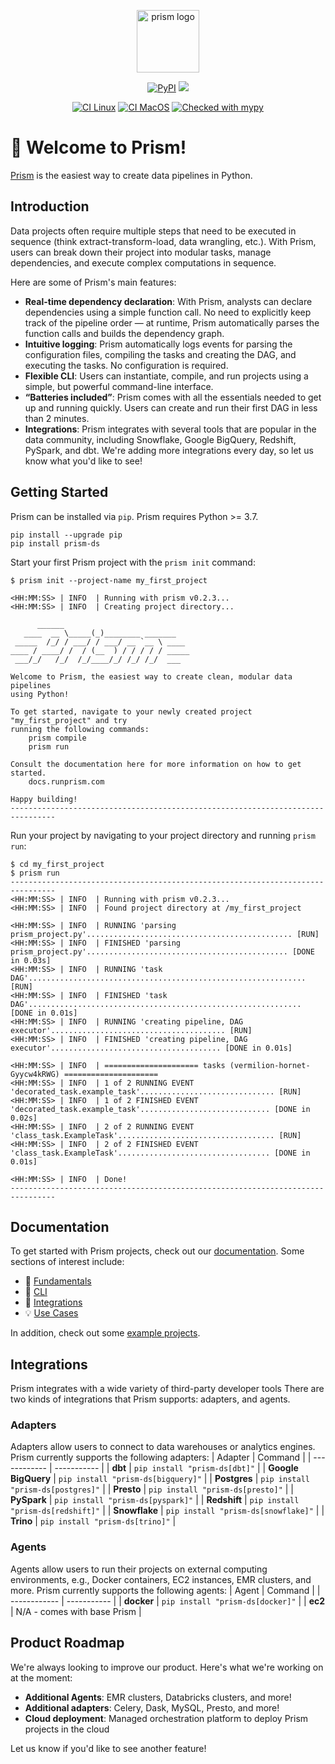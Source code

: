 <p align="center">
  <img src="https://github.com/runprism/prism/raw/main/.github/Logo.png" alt="prism logo" height="100"/>
</p>
<p align="center">
    <a href="https://pypi.python.org/pypi/prism-ds/" alt="PyPI version">
        <img alt="PyPI" src="https://img.shields.io/pypi/v/prism-ds?color=2081c1&labelColor=090422"></a>
    <a href="https://pepy.tech/badge/prism-ds/" alt="Downloads">
        <img src="https://static.pepy.tech/personalized-badge/prism-ds?period=total&units=international_system&left_color=black&right_color=blue&left_text=Downloads"/>
    </a>
</p>
<div align="center">

[![CI Linux](https://github.com/runprism/prism/actions/workflows/ci-linux.yml/badge.svg)](https://github.com/runprism/prism/actions/workflows/ci-linux.yml)
[![CI MacOS](https://github.com/runprism/prism/actions/workflows/ci-macos.yml/badge.svg)](https://github.com/runprism/prism/actions/workflows/ci-macos.yml)
[![Checked with mypy](http://www.mypy-lang.org/static/mypy_badge.svg)](http://mypy-lang.org/)


</div>

# :wave: Welcome to Prism!
[Prism](https://www.runprism.com/) is the easiest way to create data pipelines in Python.

## Introduction
Data projects often require multiple steps that need to be executed in sequence (think extract-transform-load, data wrangling, etc.). With Prism, users can break down their project into modular tasks, manage dependencies, and execute complex computations in sequence.

Here are some of Prism's main features:
- **Real-time dependency declaration**: With Prism, analysts can declare dependencies using a simple function call. No need to explicitly keep track of the pipeline order — at runtime, Prism automatically parses the function calls and builds the dependency graph.
- **Intuitive logging**: Prism automatically logs events for parsing the configuration files, compiling the tasks and creating the DAG, and executing the tasks. No configuration is required.
- **Flexible CLI**: Users can instantiate, compile, and run projects using a simple, but powerful command-line interface.
- **“Batteries included”**: Prism comes with all the essentials needed to get up and running quickly. Users can create and run their first DAG in less than 2 minutes. 
- **Integrations**: Prism integrates with several tools that are popular in the data community, including Snowflake, Google BigQuery, Redshift, PySpark, and dbt. We're adding more integrations every day, so let us know what you'd like to see!


## Getting Started

Prism can be installed via ```pip```. Prism requires Python >= 3.7.

```
pip install --upgrade pip
pip install prism-ds
```

Start your first Prism project with the `prism init` command:
```
$ prism init --project-name my_first_project

<HH:MM:SS> | INFO  | Running with prism v0.2.3...
<HH:MM:SS> | INFO  | Creating project directory...
 
      ______
   ____  __ \_____(_)________ _______
 _____  /_/ / ___/ / ___/ __ `__ \ ____
____ / ____/ /  / (__  ) / / / / / _____
 ___/_/   /_/  /_/____/_/ /_/ /_/  ___

Welcome to Prism, the easiest way to create clean, modular data pipelines
using Python!

To get started, navigate to your newly created project "my_first_project" and try
running the following commands:
    prism compile
    prism run

Consult the documentation here for more information on how to get started.
    docs.runprism.com

Happy building!
--------------------------------------------------------------------------------
```

Run your project by navigating to your project directory and running `prism run`:
```
$ cd my_first_project
$ prism run
--------------------------------------------------------------------------------
<HH:MM:SS> | INFO  | Running with prism v0.2.3...
<HH:MM:SS> | INFO  | Found project directory at /my_first_project
 
<HH:MM:SS> | INFO  | RUNNING 'parsing prism_project.py'.............................................. [RUN]
<HH:MM:SS> | INFO  | FINISHED 'parsing prism_project.py'............................................. [DONE in 0.03s]
<HH:MM:SS> | INFO  | RUNNING 'task DAG'.............................................................. [RUN]
<HH:MM:SS> | INFO  | FINISHED 'task DAG'............................................................. [DONE in 0.01s]
<HH:MM:SS> | INFO  | RUNNING 'creating pipeline, DAG executor'....................................... [RUN]
<HH:MM:SS> | INFO  | FINISHED 'creating pipeline, DAG executor'...................................... [DONE in 0.01s]
 
<HH:MM:SS> | INFO  | ===================== tasks (vermilion-hornet-Gyycw4kRWG) =====================
<HH:MM:SS> | INFO  | 1 of 2 RUNNING EVENT 'decorated_task.example_task'.............................. [RUN]
<HH:MM:SS> | INFO  | 1 of 2 FINISHED EVENT 'decorated_task.example_task'............................. [DONE in 0.02s]
<HH:MM:SS> | INFO  | 2 of 2 RUNNING EVENT 'class_task.ExampleTask'................................... [RUN]
<HH:MM:SS> | INFO  | 2 of 2 FINISHED EVENT 'class_task.ExampleTask'.................................. [DONE in 0.01s]
 
<HH:MM:SS> | INFO  | Done!
--------------------------------------------------------------------------------
```

## Documentation
To get started with Prism projects, check out our [documentation](https://docs.runprism.com). Some sections of interest include:

- :key: [Fundamentals](https://docs.runprism.com/fundamentals)
- :seedling: [CLI](https://docs.runprism.com/cli)
- :electric_plug: [Integrations](https://docs.runprism.com/integrations)
- :bulb: [Use Cases](https://docs.runprism.com/use-cases)

In addition, check out some [example projects](https://github.com/runprism/prism_examples).


## Integrations
Prism integrates with a wide variety of third-party developer tools There are two kinds of integrations that Prism supports: adapters, and agents.

### Adapters
Adapters allow users to connect to data warehouses or analytics engines. Prism currently supports the following adapters:
| Adapter      | Command |
| ------------ | ----------- |
| **dbt** | ```pip install "prism-ds[dbt]"``` |
| **Google BigQuery** | ```pip install "prism-ds[bigquery]"``` |
| **Postgres** | ```pip install "prism-ds[postgres]"``` |
| **Presto** | ```pip install "prism-ds[presto]"``` |
| **PySpark** | ```pip install "prism-ds[pyspark]"``` |
| **Redshift** | ```pip install "prism-ds[redshift]"``` |
| **Snowflake** | ```pip install "prism-ds[snowflake]"``` |
| **Trino** | ```pip install "prism-ds[trino]"``` |

### Agents
Agents allow users to run their projects on external computing environments, e.g., Docker containers, EC2 instances, EMR clusters, and more. Prism currently supports the following agents:
| Agent      | Command |
| ------------ | ----------- |
| **docker** | ```pip install "prism-ds[docker]"``` |
| **ec2** | N/A - comes with base Prism |


## Product Roadmap

We're always looking to improve our product. Here's what we're working on at the moment:

- **Additional Agents**: EMR clusters, Databricks clusters, and more!
- **Additional adapters**: Celery, Dask, MySQL, Presto, and more!
- **Cloud deployment**: Managed orchestration platform to deploy Prism projects in the cloud

Let us know if you'd like to see another feature!